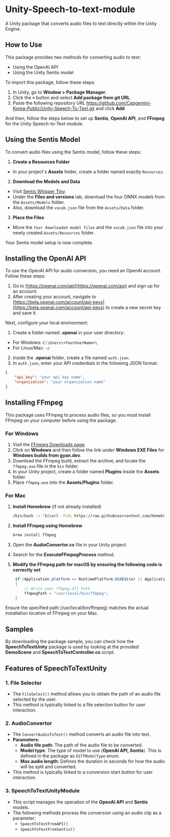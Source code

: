 # Unity-Speech-to-text-module

A Unity package that converts audio files to text directly within the Unity Engine.



## How to Use

This package provides two methods for converting audio to text:
- Using the OpenAI API
- Using the Unity Sentis model

To import this package, follow these steps:

1. In Unity, go to **Window > Package Manager**.
2. Click the **`+`** button and select **Add package from git URL**.
3. Paste the following repository URL https://github.com/Capgemini-Korea-Public/Unity-Speech-To-Text.git and click **Add**


And then, follow the steps below to set up **Sentis**, **OpenAI API**, and **FFmpeg** for the Unity Speech-to-Text module.


## Using the Sentis Model

To convert audio files using the Sentis model, follow these steps:

1. **Create a Resources Folder**  
- In your project's **Assets** folder, create a folder named exactly `Resources`.

2. **Download the Models and Data**  
- Visit [Sentis Whisper Tiny](https://huggingface.co/unity/sentis-whisper-tiny).
- Under the **Files and versions** tab, download the four ONNX models from the `Assets/Models` folder.
- Also, download the `vocab.json` file from the `Assets/Data` folder.

3. **Place the Files**  
- Move the `four downloaded model files` and the `vocab.json` file into your newly created `Assets/Resources` folder.

Your Sentis model setup is now complete.



## Installing the OpenAI API

To use the OpenAI API for audio conversion, you need an OpenAI account. Follow these steps:

1. Go to [https://openai.com/api](https://openai.com/api) and sign up for an account.
2. After creating your account, navigate to [https://beta.openai.com/account/api-keys](https://beta.openai.com/account/api-keys) to create a new secret key and save it.

Next, configure your local environment:

1. Create a folder named **.openai** in your user directory:
- For Windows: `C:\Users\<YourUserName>\`
- For Linux/Mac: `~/`
2. Inside the **.openai** folder, create a file named `auth.json`.
3. In `auth.json`, enter your API credentials in the following JSON format:

```json
{
    "api_key": "your api key name",
    "organization": "your organization name"
}
```

## Installing FFmpeg

This package uses FFmpeg to process audio files, so you must install FFmpeg on your computer before using the package.

### For Windows

1. Visit the [FFmpeg Downloads page](https://ffmpeg.org/download.html).
2. Click on **Windows** and then follow the link under **Windows EXE Files** for **Windows builds from gyan.dev**.
3. Download the FFmpeg build, extract the archive, and locate the `ffmpeg.exe` file in the `bin` folder.
4. In your Unity project, create a folder named **Plugins** inside the **Assets** folder.
5. Place `ffmpeg.exe` into the **Assets/Plugins** folder.

### For Mac

1. **Install Homebrew** (if not already installed)

   ```bash
   /bin/bash -c "$(curl -fsSL https://raw.githubusercontent.com/Homebrew/install/HEAD/install.sh)"
    ```
2. **Install FFmpeg using Homebrew** 

   ```bash
   brew install ffmpeg
    ```

3. Open the **AudioConvertor.cs**  file in your Unity project.
4. Search for the **ExecuteFFmpegProcess** method.
3. **Modify the FFmpeg path for macOS by ensuring the following code is correctly set** 
   ```csharp
    if (Application.platform == RuntimePlatform.OSXEditor || Application.platform == RuntimePlatform.OSXPlayer)
    {
        // Write your ffmpeg.dll Path
        ffmpegPath = "/usr/local/bin/ffmpeg";
    }
    ```

Ensure the specified path (/usr/local/bin/ffmpeg) matches the actual installation location of FFmpeg on your Mac.


## Samples 

By downloading the package sample, you can check how the **SpeechToTextUnity** package is used by looking at the provided **DemoScene** and **SpeechToTextController.cs** script.

## Features of SpeechToTextUnity

### 1. File Selector
- The `FileSelect()` method allows you to obtain the path of an audio file selected by the user.
- This method is typically linked to a file selection button for user interaction.

### 2. AudioConvertor
- The `ConvertAudioToText()` method converts an audio file into text.
- **Parameters:**
  - **Audio file path**: The path of the audio file to be converted.
  - **Model type**: The type of model to use (**OpenAI API, Sentis**). This is defined in the package as `ESTTModelType` enum.
  - **Max audio length**: Defines the duration in seconds for how the audio will be split and converted.
- This method is typically linked to a conversion start button for user interaction.

### 3. SpeechToTextUnityModule
- This script manages the operation of the **OpenAI API** and **Sentis** models.
- The following methods process the conversion using an audio clip as a parameter:
  - `SpeechToTextFromAPI()`
  - `SpeechToTextFromSentis()`

